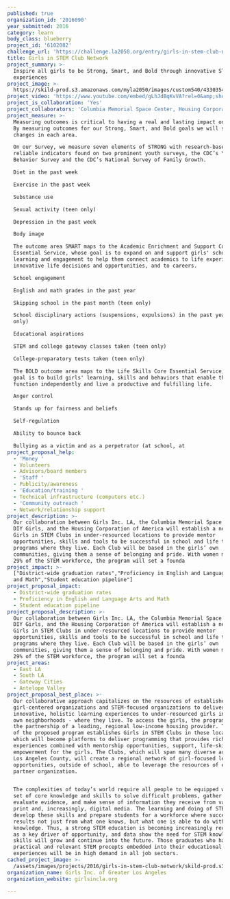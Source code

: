 ```yaml
---
published: true
organization_id: '2016090'
year_submitted: 2016
category: learn
body_class: blueberry
project_id: '6102082'
challenge_url: 'https://challenge.la2050.org/entry/girls-in-stem-club-network'
title: Girls in STEM Club Network
project_summary: >-
  Inspire all girls to be Strong, Smart, and Bold through innovative STEM
  experiences
project_image: >-
  https://skild-prod.s3.amazonaws.com/myla2050/images/custom540/4330354165741-team91.jpg
project_video: 'https://www.youtube.com/embed/gLhJdBqKvVA?rel=0&amp;showinfo=0'
project_is_collaboration: 'Yes'
project_collaborators: 'Columbia Memorial Space Center, Housing Corporation of America, DIY girls'
project_measure: >-
  Measuring outcomes is critical to having a real and lasting impact on girls.
  By measuring outcomes for our Strong, Smart, and Bold goals we will see the
  changes in each area.

  On our Survey, we measure seven elements of STRONG with research-based,
  reliable indicators found on two prominent youth surveys, the CDC’s Youth Risk
  Behavior Survey and the CDC’s National Survey of Family Growth. 

  Diet in the past week

  Exercise in the past week

  Substance use

  Sexual activity (teen only)

  Depression in the past week

  Body image

  The outcome area SMART maps to the Academic Enrichment and Support Core
  Essential Service, whose goal is to expand on and support girls' school-based
  learning and engagement to help them connect academics to life experiences, to
  innovative life decisions and opportunities, and to careers.

  School engagement

  English and math grades in the past year

  Skipping school in the past month (teen only)

  School disciplinary actions (suspensions, expulsions) in the past year (teen
  only)

  Educational aspirations

  STEM and college gateway classes taken (teen only)

  College-preparatory tests taken (teen only)

  The BOLD outcome area maps to the Life Skills Core Essential Service, whose
  goal is to build girls' learning, skills and behaviors that enable them to
  function independently and live a productive and fulfilling life.

  Anger control

  Stands up for fairness and beliefs

  Self-regulation

  Ability to bounce back 

  Bullying as a victim and as a perpetrator (at school, at
project_proposal_help:
  - 'Money '
  - Volunteers
  - Advisors/board members
  - 'Staff '
  - Publicity/awareness
  - 'Education/training '
  - Technical infrastructure (computers etc.)
  - 'Community outreach '
  - Network/relationship support
project_description: >-
  Our collaboration between Girls Inc. LA, the Columbia Memorial Space Center,
  DIY Girls, and the Housing Corporation of America will establish a network of
  Girls in STEM Clubs in under-resourced locations to provide mentor
  opportunities, skills and tools to be successful in school and life through
  programs where they live. Each Club will be based in the girls’ own
  communities, giving them a sense of belonging and pride. With women making up
  29% of the STEM workforce, the program will set a founda
project_impact: >-
  ["District-wide graduation rates","Proficiency in English and Language Arts
  and Math","Student education pipeline"]
project_proposal_impact:
  - District-wide graduation rates
  - Proficiency in English and Language Arts and Math
  - Student education pipeline
project_proposal_description: >-
  Our collaboration between Girls Inc. LA, the Columbia Memorial Space Center,
  DIY Girls, and the Housing Corporation of America will establish a network of
  Girls in STEM Clubs in under-resourced locations to provide mentor
  opportunities, skills and tools to be successful in school and life through
  programs where they live. Each Club will be based in the girls’ own
  communities, giving them a sense of belonging and pride. With women making up
  29% of the STEM workforce, the program will set a founda
project_areas:
  - East LA
  - South LA
  - Gateway Cities
  - Antelope Valley
project_proposal_best_place: >-
  Our collaborative approach capitalizes on the resources of established
  girl-centered organizations and STEM-focused organizations to deliver
  innovative, holistic learning experiences to under-resourced girls in their
  own neighborhoods - where they live. To access the girls, the program enlists
  the partnership of a leading, regional low-income housing provider. The heart
  of the proposed program establishes Girls in STEM Clubs in these locations,
  which will become platforms to deliver programming that provides rich STEM
  experiences combined with mentorship opportunities, support, life-skills and
  empowerment for the girls. The Clubs, which will span many diverse areas of
  Los Angeles County, will create a regional network of girl-focused learning
  opportunities, outside of school, able to leverage the resources of each
  partner organization.


  The complexities of today’s world require all people to be equipped with a new
  set of core knowledge and skills to solve difficult problems, gather and
  evaluate evidence, and make sense of information they receive from varied
  print and, increasingly, digital media. The learning and doing of STEM helps
  develop these skills and prepare students for a workforce where success
  results not just from what one knows, but what one is able to do with that
  knowledge. Thus, a strong STEM education is becoming increasingly recognized
  as a key driver of opportunity, and data show the need for STEM knowledge and
  skills will grow and continue into the future. Those graduates who have
  practical and relevant STEM precepts embedded into their educational
  experiences will be in high demand in all job sectors.
cached_project_image: >-
  /assets/images/projects/2016/girls-in-stem-club-network/skild-prod.s3.amazonaws.com/myla2050/images/custom540/4330354165741-team91.jpg
organization_name: Girls Inc. of Greater Los Angeles
organization_website: girlsincla.org

---
```

